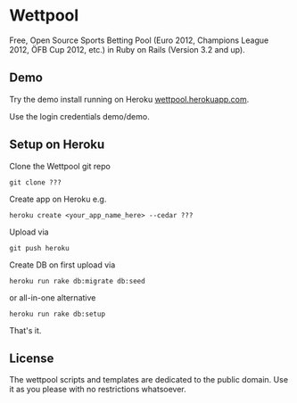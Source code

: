# Wettpool

Free, Open Source Sports Betting Pool (Euro 2012, Champions League 2012, ÖFB Cup 2012, etc.)
in Ruby on Rails (Version 3.2 and up).

## Demo

Try the demo install running on Heroku [wettpool.herokuapp.com](http://wettpool.herokuapp.com).

Use the login credentials demo/demo. 


## Setup on Heroku 

Clone the Wettpool git repo

    git clone ???
    
Create app on Heroku e.g.

    heroku create <your_app_name_here> --cedar ???

Upload via

    git push heroku

Create DB on first upload via

    heroku run rake db:migrate db:seed

or all-in-one alternative

    heroku run rake db:setup

That's it.

## License

The wettpool scripts and templates are dedicated to the public domain.
Use it as you please with no restrictions whatsoever.